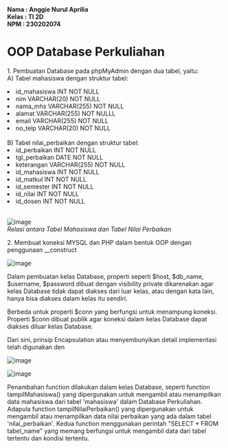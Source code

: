 <b>
Nama   : Anggie Nurul Aprilia <br>
Kelas  : TI 2D <br>
NPM    : 230202074
</b>

# OOP Database Perkuliahan

<p> 1. Pembuatan Database pada phpMyAdmin dengan dua tabel, yaitu: <br>
A) Tabel mahasiswa dengan struktur tabel:
    <li>id_mahasiswa INT NOT NULL</li>
    <li>nim VARCHAR(20) NOT NULL</li>
    <li>nama_mhs VARCHAR(255) NOT NULL</li>
    <li>alamat VARCHAR(255) NOT NULLL</li>
    <li>email VARCHAR(255) NOT NULL</li>
    <li>no_telp VARCHAR(20) NOT NULL</li>
<br>
B) Tabel nilai_perbaikan dengan struktur tabel:
    <li>id_perbaikan INT NOT NULL</li>
    <li>tgl_perbaikan DATE NOT NULL</li>
    <li>keterangan VARCHAR(255) NOT NULL</li>
    <li>id_mahasiswa INT NOT NULL</li>
    <li>id_matkul INT NOT NULL</li>
    <li>id_semester INT NOT NULL</li>
    <li>id_nilai INT NOT NULL</li>
    <li>id_dosen INT NOT NULL</li>
<br>

![image](https://github.com/user-attachmunents/assets/b1239765-57ca-4501-b572-44749a04bb95)
<br><i> Relasi antara Tabel Mahasiswa dan Tabel Nilai Perbaikan </i>

<p> 2. Membuat koneksi MYSQL dan PHP dalam bentuk OOP dengan penggunaan __construct <br>

![image](https://github.com/user-attachments/assets/0495f9ca-efdf-4a82-a13e-1f158f8e779e)
<p>
  Dalam pembuatan kelas Database, properti seperti $host, $db_name, $username, $password dibuat dengan visibility private dikarenakan agar kelas Database tidak dapat diakses dari luar kelas, atau dengan kata lain, hanya bisa diakses dalam kelas itu sendiri. 
</p>
<p>
  Berbeda untuk properti $conn yang berfungsi untuk menampung koneksi. Properti $conn dibuat publik agar koneksi dalam kelas Database dapat diakses diluar kelas Database.
</p>
<p>
  Dari sini, prinsip Encapsulation atau menyembunyikan detail implementasi telah digunakan den
</p>

![image](https://github.com/user-attachments/assets/08aa1e80-7278-4390-80e9-16509a0e20e0)
<br>

![image](https://github.com/user-attachments/assets/dee87669-158e-496d-bac6-82951d68c663)
<p>
  Penambahan function dilakukan dalam kelas Database, seperti function tampilMahasiswa() yang dipergunakan untuk mengambil atau menampilkan data mahasiswa dari tabel 'mahasiswa' dalam Database Perkuliahan. Adapula function tampilNilaiPerbaikan() yang dipergunakan untuk mengambil atau menampilkan data nilai perbaikan yang ada dalam tabel 'nilai_perbaikan'. Kedua function menggunakan perintah "SELECT * FROM tabel_name" yang memang berfungsi untuk mengambil data dari tabel tertentu dan kondisi tertentu.
</p>



